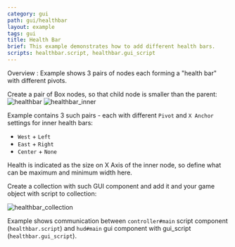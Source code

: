 ```yaml
---
category: gui
path: gui/healthbar
layout: example
tags: gui
title: Health Bar
brief: This example demonstrates how to add different health bars.
scripts: healthbar.script, healthbar.gui_script
---
```


Overview : Example shows 3 pairs of nodes each forming a "health bar" with different pivots.

Create a pair of Box nodes, so that child node is smaller than the parent:
![healthbar](healthbar.png)
![healthbar_inner](healthbar_inner.png)

Example contains 3 such pairs - each with different `Pivot` and `X Anchor` settings for inner health bars:

- `West` + `Left`
- `East` + `Right`
- `Center` + `None`

Health is indicated as the size on X Axis of the inner node, so define what can be maximum and minimum width here.

Create a collection with such GUI component and add it and your game object with script to collection:

![healthbar_collection](healthbar_collection.png)

Example shows communication between `controller#main` script component (`healthbar.script`) and `hud#main` gui component with gui_script (`healthbar.gui_script`).